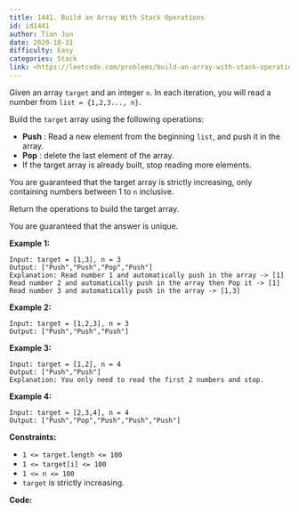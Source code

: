 ```yaml
---
title: 1441. Build an Array With Stack Operations
id: id1441
author: Tian Jun
date: 2020-10-31
difficulty: Easy
categories: Stack
link: <https://leetcode.com/problems/build-an-array-with-stack-operations/description/>
---
```


Given an array `target` and an integer `n`. In each iteration, you will read a
number from  `list = {1,2,3..., n}`.

Build the `target` array using the following operations:

  * **Push** : Read a new element from the beginning `list`, and push it in the array.
  * **Pop** : delete the last element of the array.
  * If the target array is already built, stop reading more elements.

You are guaranteed that the target array is strictly increasing, only
containing numbers between 1 to `n` inclusive.

Return the operations to build the target array.

You are guaranteed that the answer is unique.



**Example 1:**
            
	Input: target = [1,3], n = 3    
	Output: ["Push","Push","Pop","Push"]    
	Explanation: Read number 1 and automatically push in the array -> [1]    Read number 2 and automatically push in the array then Pop it -> [1]    Read number 3 and automatically push in the array -> [1,3]    

**Example 2:**
            
	Input: target = [1,2,3], n = 3    
	Output: ["Push","Push","Push"]    

**Example 3:**
            
	Input: target = [1,2], n = 4    
	Output: ["Push","Push"]    
	Explanation: You only need to read the first 2 numbers and stop.    

**Example 4:**
            
	Input: target = [2,3,4], n = 4    
	Output: ["Push","Pop","Push","Push","Push"]    



**Constraints:**

  * `1 <= target.length <= 100`
  * `1 <= target[i] <= 100`
  * `1 <= n <= 100`
  * `target` is strictly increasing.


**Code:**
